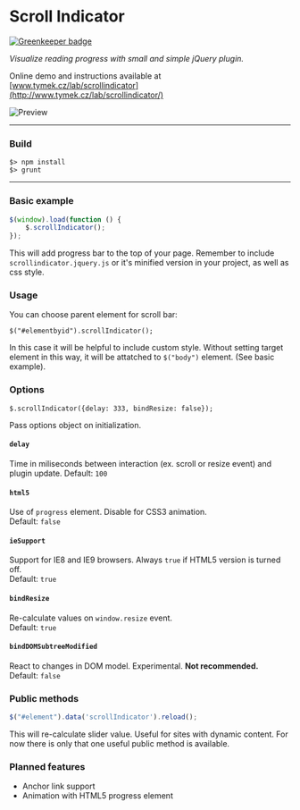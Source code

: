 # Scroll Indicator

[![Greenkeeper badge](https://badges.greenkeeper.io/Tymek/ScrollIndicator.svg)](https://greenkeeper.io/)

_Visualize reading progress with small and simple jQuery plugin._

Online demo and instructions available at [www.tymek.cz/lab/scrollindicator](http://www.tymek.cz/lab/scrollindicator/)

![Preview](http://www.tymek.cz/lab/scrollindicator/preview.gif)


---
### Build
```
$> npm install
$> grunt
```

---

### Basic example</h3>
```js
$(window).load(function () {
    $.scrollIndicator();
});
```

This will add progress bar to the top of your page.
Remember to include `scrollindicator.jquery.js` or it's minified version in your project, as well as css style.

### Usage
You can choose parent element for scroll bar:
```
$("#elementbyid").scrollIndicator();
```
In this case it will be helpful to include custom style. Without setting target element in this way, it will be attatched to `$("body")` element. (See basic example).
### Options
```
$.scrollIndicator({delay: 333, bindResize: false});
```
Pass options object on initialization.

#### `delay`
Time in miliseconds between interaction (ex. scroll or resize event) and plugin update.
Default: `100`

#### `html5`
Use of `progress` element. Disable for CSS3 animation.<br>
Default: `false`

#### `ieSupport`
Support for IE8 and IE9 browsers. Always `true` if HTML5 version is turned off.<br>
Default: `true`

#### `bindResize`
Re-calculate values on `window.resize` event.<br>
Default: `true`
#### `bindDOMSubtreeModified`
React to changes in DOM model. Experimental. **Not recommended.**<br>
Default: `false`
### Public methods
```js
$("#element").data('scrollIndicator').reload();
```
This will re-calculate slider value. Useful for sites with dynamic content. For now there is only that one useful public method is available.

### Planned features
- Anchor link support
- Animation with HTML5 progress element